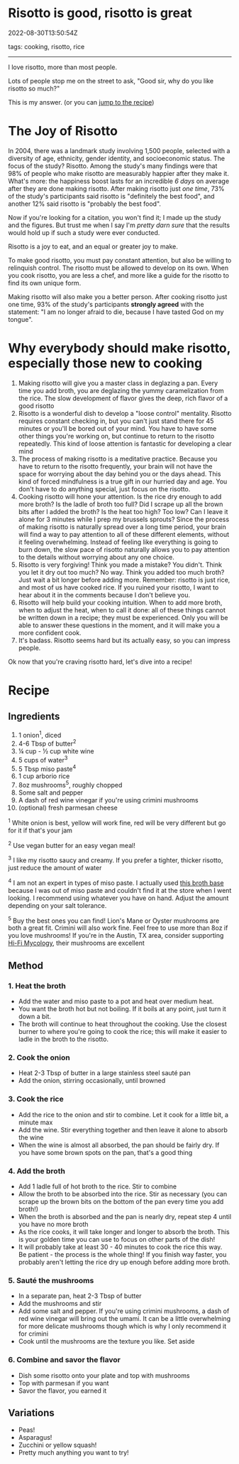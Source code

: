 # Risotto is good, risotto is great

2022-08-30T13:50:54Z

tags: cooking, risotto, rice

---

I love risotto, more than most people.

Lots of people stop me on the street to ask, "Good sir, why do you like risotto so much?"

This is my answer. (or you can [jump to the recipe](#recipe))

# The Joy of Risotto

In 2004, there was a landmark study involving 1,500 people, selected with a diversity of age, ethnicity, gender identity, and socioeconomic status. The focus of the study? Risotto. Among the study's many findings were that 98% of people who make risotto are measurably happier after they make it. What's more: the happiness boost lasts for an incredible _6 days_ on average after they are done making risotto. After making risotto just _one time_, 73% of the study's participants said risotto is "definitely the best food", and another 12% said risotto is "probably the best food".

Now if you're looking for a citation, you won't find it; I made up the study and the figures. But trust me when I say I'm _pretty darn sure_ that the results would hold up if such a study were ever conducted.

Risotto is a joy to eat, and an equal or greater joy to make.

To make good risotto, you must pay constant attention, but also be willing to relinquish control. The risotto must be allowed to develop on its own. When you cook risotto, you are less a chef, and more like a guide for the risotto to find its own unique form.

Making risotto will also make you a better person. After cooking risotto just one time, 93% of the study's participants **strongly agreed** with the statement: "I am no longer afraid to die, because I have tasted God on my tongue".

# Why everybody should make risotto, especially those new to cooking

1. Making risotto will give you a master class in deglazing a pan. Every time you add broth, you are deglazing the yummy caramelization from the rice. The slow development of flavor gives the deep, rich flavor of a good risotto
2. Risotto is a wonderful dish to develop a "loose control" mentality. Risotto requires constant checking in, but you can't just stand there for 45 minutes or you'll be bored out of your mind. You have to have some other things you're working on, but continue to return to the risotto repeatedly. This kind of loose attention is fantastic for developing a clear mind
3. The process of making risotto is a meditative practice. Because you have to return to the risotto frequently, your brain will not have the space for worrying about the day behind you or the days ahead. This kind of forced mindfulness is a true gift in our hurried day and age. You don't have to do anything special, just focus on the risotto.
4. Cooking risotto will hone your attention. Is the rice dry enough to add more broth? Is the ladle of broth too full? Did I scrape up all the brown bits after I added the broth? Is the heat too high? Too low? Can I leave it alone for 3 minutes while I prep my brussels sprouts? Since the process of making risotto is naturally spread over a long time period, your brain will find a way to pay attention to all of these different elements, without it feeling overwhelming. Instead of feeling like everything is going to burn down, the slow pace of risotto naturally allows you to pay attention to the details without worrying about any one choice.
5. Risotto is very forgiving! Think you made a mistake? You didn't. Think you let it dry out too much? No way. Think you added too much broth? Just wait a bit longer before adding more. Remember: risotto is just rice, and most of us have cooked rice. If you ruined your risotto, I want to hear about it in the comments because I don't believe you.
6. Risotto will help build your cooking intuition. When to add more broth, when to adjust the heat, when to call it done: all of these things cannot be written down in a recipe; they must be experienced. Only you will be able to answer these questions in the moment, and it will make you a more confident cook.
7. It's badass. Risotto seems hard but its actually easy, so you can impress people.

Ok now that you're craving risotto hard, let's dive into a recipe!

# Recipe

## Ingredients

1. 1 onion<sup>1</sup>, diced
2. 4-6 Tbsp of butter<sup>2</sup>
3. ¼ cup - ½ cup white wine
4. 5 cups of water<sup>3</sup>
5. 5 Tbsp miso paste<sup>4</sup>
6. 1 cup arborio rice
7. 8oz mushrooms<sup>5</sup>, roughly chopped
8. Some salt and pepper
9. A dash of red wine vinegar if you're using crimini mushrooms
10. (optional) fresh parmesan cheese

<sup>1</sup> White onion is best, yellow will work fine, red will be very different but go for it if that's your jam

<sup>2</sup> Use vegan butter for an easy vegan meal!

<sup>3</sup> I like my risotto saucy and creamy. If you prefer a tighter, thicker risotto, just reduce the amount of water

<sup>4</sup> I am not an expert in types of miso paste. I actually used [this broth base](https://www.worldmarket.com/product/miso-and-easy-original-broth.do) because I was out of miso paste and couldn't find it at the store when I went looking. I recommend using whatever you have on hand. Adjust the amount depending on your salt tolerance.

<sup>5</sup> Buy the best ones you can find! Lion's Mane or Oyster mushrooms are both a great fit. Crimini will also work fine. Feel free to use more than 8oz if you love mushrooms! If you're in the Austin, TX area, consider supporting [Hi-Fi Mycology](https://farmhousedelivery.com/summary.php?go=products&cat=523&36), their mushrooms are excellent

## Method

### 1. Heat the broth

- Add the water and miso paste to a pot and heat over medium heat.
- You want the broth hot but not boiling. If it boils at any point, just turn it down a bit.
- The broth will continue to heat throughout the cooking. Use the closest burner to where you're going to cook the rice; this will make it easier to ladle in the broth to the risotto.

### 2. Cook the onion

- Heat 2-3 Tbsp of butter in a large stainless steel sauté pan
- Add the onion, stirring occasionally, until browned

### 3. Cook the rice

- Add the rice to the onion and stir to combine. Let it cook for a little bit, a minute max
- Add the wine. Stir everything together and then leave it alone to absorb the wine
- When the wine is almost all absorbed, the pan should be fairly dry. If you have some brown spots on the pan, that's a good thing

### 4. Add the broth

- Add 1 ladle full of hot broth to the rice. Stir to combine
- Allow the broth to be absorbed into the rice. Stir as necessary (you can scrape up the brown bits on the bottom of the pan every time you add broth!)
- When the broth is absorbed and the pan is nearly dry, repeat step 4 until you have no more broth
- As the rice cooks, it will take longer and longer to absorb the broth. This is your golden time you can use to focus on other parts of the dish!
- It will probably take at least 30 - 40 minutes to cook the rice this way. Be patient - the process is the whole thing! If you finish way faster, you probably aren't letting the rice dry up enough before adding more broth.

### 5. Sauté the mushrooms

- In a separate pan, heat 2-3 Tbsp of butter
- Add the mushrooms and stir
- Add some salt and pepper. If you're using crimini mushrooms, a dash of red wine vinegar will bring out the umami. It can be a little overwhelming for more delicate mushrooms though which is why I only recommend it for crimini
- Cook until the mushrooms are the texture you like. Set aside

### 6. Combine and savor the flavor

- Dish some risotto onto your plate and top with mushrooms
- Top with parmesan if you want
- Savor the flavor, you earned it

## Variations

- Peas!
- Asparagus!
- Zucchini or yellow squash!
- Pretty much anything you want to try!
